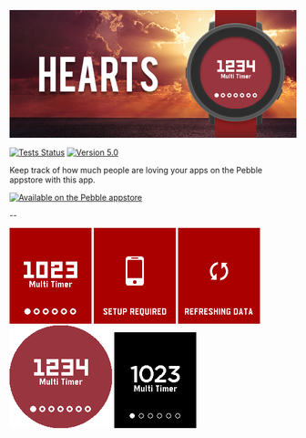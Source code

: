 ![Hearts Banner](https://raw.githubusercontent.com/smallstoneapps/hearts/master/store/5.0/banner_chalk_01.png)

[![Tests Status](https://img.shields.io/travis/smallstoneapps/hearts.svg?style=flat-square&label=tests)][travis] [![Version 5.0](https://img.shields.io/badge/version-5.0-blue.svg?style=flat-square)][appstore]


Keep track of how much people are loving your apps on the Pebble appstore with
this app.

[![Available on the Pebble appstore](http://pblweb.com/badge/530be07a7cd17c954e000049/white/medium/)][appstore]

--

![Pebble Screenshot #1](https://raw.githubusercontent.com/smallstoneapps/hearts/master/store/4.0/screenshot_basalt_01.png)
![Pebble Screenshot #2](https://raw.githubusercontent.com/smallstoneapps/hearts/master/store/4.0/screenshot_basalt_02.png)
![Pebble Screenshot #3](https://raw.githubusercontent.com/smallstoneapps/hearts/master/store/4.0/screenshot_basalt_03.png)
![Pebble Screenshot #3](https://raw.githubusercontent.com/smallstoneapps/hearts/master/store/5.0/screenshot_chalk_01.png)
![Pebble Screenshot #3](https://raw.githubusercontent.com/smallstoneapps/hearts/master/store/4.0/screenshot_aplite_01.png)

[appstore]: https://apps.getpebble.com/applications/530be07a7cd17c954e000049
[travis]: https://travis-ci.org/smallstoneapps/hearts/
[download-pbw]: https://github.com/smallstoneapps/hearts/releases/download/v5.0/hearts.pbw
